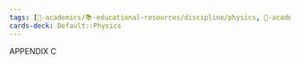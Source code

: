 ```yaml
---
tags: [🔴-academics/📚-educational-resources/discipline/physics, 🔴-academics/📚-educational-resources/name/university-physics-with-modern-physics-15th-edition-2019, study-note] 
cards-deck: Default::Physics
---
```



APPENDIX C
